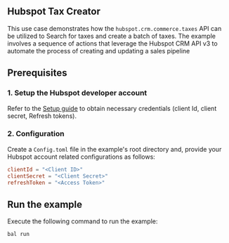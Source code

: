 ## Hubspot Tax Creator

This use case demonstrates how the `hubspot.crm.commerce.taxes` API can be utilized to Search for taxes and create a batch of taxes. The example involves a sequence of actions that leverage the Hubspot CRM API v3 to automate the process of creating and updating a sales pipeline

## Prerequisites

### 1. Setup the Hubspot developer account

Refer to the [Setup guide](https://github.com/module-ballerinax-hubspot.crm.commerce.taxes/tree/main/README.md#setup-guide) to obtain necessary credentials (client Id, client secret, Refresh tokens).

### 2. Configuration

Create a `Config.toml` file in the example's root directory and, provide your Hubspot account related configurations as follows:

```toml
clientId = "<Client ID>"
clientSecret = "<Client Secret>"
refreshToken = "<Access Token>"
```

## Run the example

Execute the following command to run the example:

```bash
bal run
```